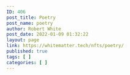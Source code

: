 ```yaml
---
ID: 406
post_title: Poetry
post_name: poetry
author: Robert White
post_date: 2022-01-09 01:32:22
layout: page
link: https://whitematter.tech/nfts/poetry/
published: true
tags: [ ]
categories: [ ]
---
```

